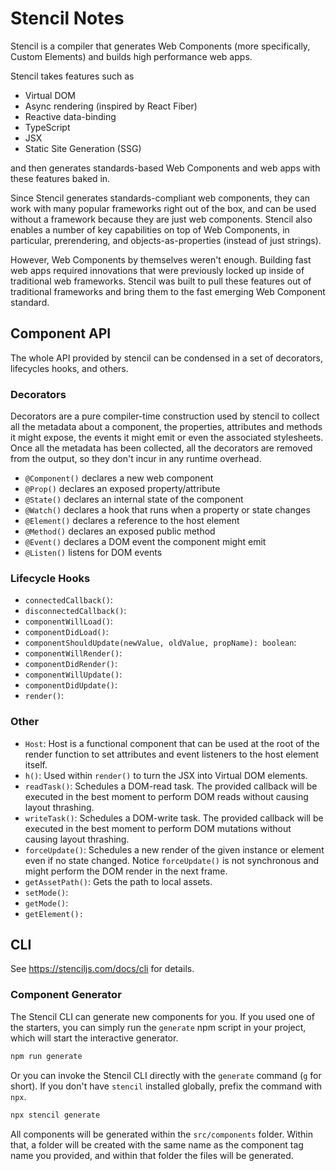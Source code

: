 # Stencil Notes

Stencil is a compiler that generates Web Components (more specifically, Custom Elements) and builds high performance web apps.

Stencil takes features such as

- Virtual DOM
- Async rendering (inspired by React Fiber)
- Reactive data-binding
- TypeScript
- JSX
- Static Site Generation (SSG)

and then generates standards-based Web Components and web apps with these features baked in.

Since Stencil generates standards-compliant web components, they can work with many popular frameworks right out of the box, and can be used without a framework because they are just web components. Stencil also enables a number of key capabilities on top of Web Components, in particular, prerendering, and objects-as-properties (instead of just strings).

However, Web Components by themselves weren't enough. Building fast web apps required innovations that were previously locked up inside of traditional web frameworks. Stencil was built to pull these features out of traditional frameworks and bring them to the fast emerging Web Component standard.


## Component API

The whole API provided by stencil can be condensed in a set of decorators, lifecycles hooks, and others.

### Decorators

Decorators are a pure compiler-time construction used by stencil to collect all the metadata about a component, the properties, attributes and methods it might expose, the events it might emit or even the associated stylesheets. Once all the metadata has been collected, all the decorators are removed from the output, so they don't incur in any runtime overhead.

- `@Component()` declares a new web component
- `@Prop()` declares an exposed property/attribute
- `@State()` declares an internal state of the component
- `@Watch()` declares a hook that runs when a property or state changes
- `@Element()` declares a reference to the host element
- `@Method()` declares an exposed public method
- `@Event()` declares a DOM event the component might emit
- `@Listen()` listens for DOM events

### Lifecycle Hooks

- `connectedCallback()`:
- `disconnectedCallback()`:
- `componentWillLoad()`:
- `componentDidLoad()`:
- `componentShouldUpdate(newValue, oldValue, propName): boolean`:
- `componentWillRender()`:
- `componentDidRender()`:
- `componentWillUpdate()`:
- `componentDidUpdate()`:
- `render()`:

### Other

- `Host`: Host is a functional component that can be used at the root of the render function to set attributes and event listeners to the host element itself.
- `h()`: Used within `render()` to turn the JSX into Virtual DOM elements.
- `readTask()`: Schedules a DOM-read task. The provided callback will be executed in the best moment to perform DOM reads without causing layout thrashing.
- `writeTask()`: Schedules a DOM-write task. The provided callback will be executed in the best moment to perform DOM mutations without causing layout thrashing.
- `forceUpdate()`: Schedules a new render of the given instance or element even if no state changed. Notice `forceUpdate()` is not synchronous and might perform the DOM render in the next frame.
- `getAssetPath()`: Gets the path to local assets.
- `setMode()`:
- `getMode()`:
- `getElement():`


## CLI

See https://stenciljs.com/docs/cli for details.

### Component Generator

The Stencil CLI can generate new components for you. If you used one of the starters, you can simply run the `generate` npm script in your project, which will start the interactive generator.

```sh
npm run generate
```

Or you can invoke the Stencil CLI directly with the `generate` command (`g` for short). If you don't have `stencil` installed globally, prefix the command with `npx`.

```sh
npx stencil generate
```

All components will be generated within the `src/components` folder. Within that, a folder will be created with the same name as the component tag name you provided, and within that folder the files will be generated.
